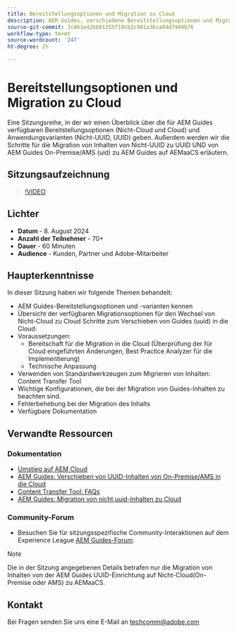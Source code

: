 ```yaml
---
title: Bereitstellungsoptionen und Migration zu Cloud
description: AEM Guides, verschiedene Bereitstellungsoptionen und Migration von Inhalten von der On-Premise-Einrichtung zu AEMaaCS
source-git-commit: 3c861e42bb01255f19cb2c901a3bca94d7949b76
workflow-type: tm+mt
source-wordcount: '247'
ht-degree: 2%

---
```


# Bereitstellungsoptionen und Migration zu Cloud

Eine Sitzungsreihe, in der wir einen Überblick über die für AEM Guides verfügbaren Bereitstellungsoptionen (Nicht-Cloud und Cloud) und Anwendungsvarianten (Nicht-UUID, UUID) geben.
Außerdem werden wir die Schritte für die Migration von Inhalten von Nicht-UUID zu UUID UND von AEM Guides On-Premise/AMS (uid) zu AEM Guides auf AEMaaCS erläutern.



## Sitzungsaufzeichnung

>[!VIDEO](https://video.tv.adobe.com/v/3432624/content-migration-uuid-migration?quality=12&learn=on)



## Lichter

- **Datum** - 8. August 2024
- **Anzahl der Teilnehmer** - 70+
- **Dauer** - 60 Minuten
- **Audience** - Kunden, Partner und Adobe-Mitarbeiter


## Haupterkenntnisse

In dieser Sitzung haben wir folgende Themen behandelt:
- AEM Guides-Bereitstellungsoptionen und -varianten kennen
- Übersicht der verfügbaren Migrationsoptionen für den Wechsel von Nicht-Cloud zu Cloud
Schritte zum Verschieben von Guides (uuid) in die Cloud:
- Voraussetzungen:
   - Bereitschaft für die Migration in die Cloud (Überprüfung der für Cloud eingeführten Änderungen, Best Practice Analyzer für die Implementierung)
   - Technische Anpassung
- Verwenden von Standardwerkzeugen zum Migrieren von Inhalten: Content Transfer Tool
- Wichtige Konfigurationen, die bei der Migration von Guides-Inhalten zu beachten sind.
- Fehlerbehebung bei der Migration des Inhalts
- Verfügbare Dokumentation



## Verwandte Ressourcen

### Dokumentation

- [Umstieg auf AEM Cloud](https://experienceleague.adobe.com/en/docs/experience-manager-cloud-service/content/migration-journey/getting-started)
- [AEM Guides: Verschieben von UUID-Inhalten von On-Premise/AMS in die Cloud](https://experienceleague.corp.adobe.com/docs/experience-manager-guides/using/install-guide/cs-ig/migrate-con-cs/migrate-on-premise-content-cloud.html)
- [Content Transfer Tool: FAQs](https://experienceleague.adobe.com/en/docs/experience-manager-learn/cloud-service/migration/moving-to-aem-as-a-cloud-service/content-migration/faq)
- [AEM Guides: Migration von nicht uuid-Inhalten zu Cloud](https://experienceleague.corp.adobe.com/docs/experience-manager-guides/using/install-guide/on-prem-ig/content-migration/migrate-uuid-non-uuid.html)

### Community-Forum

- Besuchen Sie für sitzungsspezifische Community-Interaktionen auf dem Experience League [AEM Guides-Forum](https://experienceleaguecommunities.adobe.com/t5/experience-manager-guides/bd-p/xml-documentation-discussions).


>[!NOTE]
>
> Die in der Sitzung angegebenen Details betrafen nur die Migration von Inhalten von der AEM Guides UUID-Einrichtung auf Nicht-Cloud(On-Premise oder AMS) zu AEMaaCS.



## Kontakt

Bei Fragen senden Sie uns eine E-Mail an <techcomm@adobe.com>
